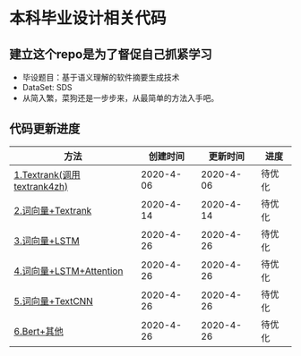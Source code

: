 # 本科毕业设计相关代码

## 建立这个repo是为了督促自己抓紧学习
* 毕设题目：基于语义理解的软件摘要生成技术
* DataSet: SDS
* 从简入繁，菜狗还是一步步来，从最简单的方法入手吧。

## 代码更新进度
| 方法 | 创建时间 | 更新时间 | 进度 |
| - | - | - | - |
| [1.Textrank(调用textrank4zh)](textrank/) | 2020-4-06 | 2020-4-06 | 待优化 |
| [2.词向量+Textrank](词向量+textrank/) | 2020-4-14 | 2020-4-14 | 待优化 |
| [3.词向量+LSTM](Others#词向量lstm) | 2020-4-26 | 2020-4-26 | 待优化 |
| [4.词向量+LSTM+Attention](Others#词向量bilstmattention) | 2020-4-26 | 2020-4-26 | 待优化 |
| [5.词向量+TextCNN](Others#词向量textcnn待更新实验结果) | 2020-4-26 | 2020-4-26 | 待优化 |
| [6.Bert+其他](Bert/) | 2020-4-26 | 2020-4-26 | 待优化 |

